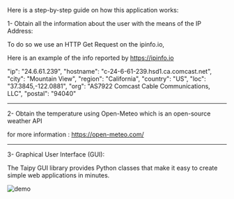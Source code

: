 Here is a step-by-step guide on how this application works:

1- Obtain all the information about the user with the means of the IP Address:

To do so we use an HTTP Get Request on the ipinfo.io,

Here is an example of the info reported by https://ipinfo.io  

  "ip": "24.6.61.239",
  "hostname": "c-24-6-61-239.hsd1.ca.comcast.net",
  "city": "Mountain View",
  "region": "California",
  "country": "US",
  "loc": "37.3845,-122.0881",
  "org": "AS7922 Comcast Cable Communications, LLC",
  "postal": "94040"

---------------------------------------------------------

2- Obtain the temperature using Open-Meteo which is an open-source weather API 

for more information : https://open-meteo.com/

---------------------------------------------------------

3- Graphical User Interface (GUI):

The Taipy GUI library provides Python classes that make it easy to create simple web applications in minutes.

![demo](https://github.com/mr-mpn/Python-Weather-GUI/assets/135954454/20bf02b8-8258-40e9-9b7a-9c55e2d0a91d)

